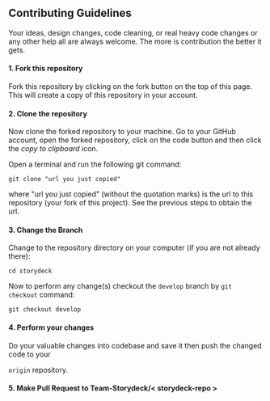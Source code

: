 ## Contributing Guidelines
Your ideas, design changes, code cleaning, or real heavy code changes or any other help all are always welcome. The more is contribution the better it gets.

 <h4>1. Fork this repository</h4>

Fork this repository by clicking on the fork button on the top of this page.
This will create a copy of this repository in your account.

 <h4>2. Clone the repository</h4>


Now clone the forked repository to your machine. Go to your GitHub account, open the forked repository, click on the code button and then click the _copy to clipboard_ icon.

Open a terminal and run the following git command:

```
git clone "url you just copied"
```

where "url you just copied" (without the quotation marks) is the url to this repository (your fork of this project). See the previous steps to obtain the url.


<h4>3. Change the Branch</h4>

Change to the repository directory on your computer (if you are not already there):

```
cd storydeck
```
Now to perform any change(s) checkout the `develop` branch by `git checkout` command:

```
git checkout develop
```

<h4>4. Perform your changes</h4>
Do your valuable changes into codebase and save it then push the changed code to your 

`origin` repository.

<h4>5. Make Pull Request to Team-Storydeck/< storydeck-repo ></h4>
